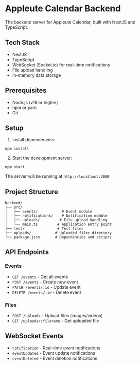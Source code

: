 # Appleute Calendar Backend

The backend server for Appleute Calendar, built with NestJS and TypeScript.

## Tech Stack

- NestJS
- TypeScript
- WebSocket (Socket.io) for real-time notifications
- File upload handling
- In-memory data storage

## Prerequisites

- Node.js (v18 or higher)
- npm or yarn
- Git

## Setup

1. Install dependencies:

```bash
npm install
```

2. Start the development server:

```bash
npm start
```

The server will be running at `http://localhost:3000`

## Project Structure

```
backend/
├── src/
│   ├── events/           # Event module
│   ├── notifications/    # Notification module
│   ├── uploads/         # File upload handling
│   └── main.ts         # Application entry point
├── test/               # Test files
├── uploads/           # Uploaded files directory
└── package.json       # Dependencies and scripts
```

## API Endpoints

### Events

- `GET /events` - Get all events
- `POST /events` - Create new event
- `PATCH /events/:id` - Update event
- `DELETE /events/:id` - Delete event

### Files

- `POST /uploads` - Upload files (images/videos)
- `GET /uploads/:filename` - Get uploaded file

## WebSocket Events

- `notification` - Real-time event notifications
- `eventUpdated` - Event update notifications
- `eventDeleted` - Event deletion notifications
